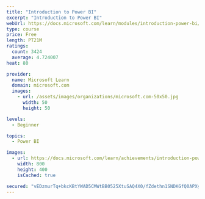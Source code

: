 ```yaml
---
title: "Introduction to Power BI"
excerpt: "Introduction to Power BI"
webUrl: https://docs.microsoft.com/learn/modules/introduction-power-bi/
type: course
price: Free
length: PT21M
ratings:
  count: 3424
  average: 4.724007
heat: 80

provider:
  name: Microsoft Learn
  domain: microsoft.com
  images:
    - url: /assets/images/organizations/microsoft.com-50x50.jpg
      width: 50
      height: 50

levels:
  - Beginner

topics:
  - Power BI

images:
  - url: https://docs.microsoft.com/learn/achievements/introduction-power-bi-social.png
    width: 800
    height: 400
    isCached: true

secured: "vEDzmurTq+bkcKBtYWAD5CMWtBB0525XtuSAQ4X0/fZdethn1SNDKGfQ0APXysxyo5yM+ai7nFBAXgtEl2tj9c1sAcwDQ55gXyHKsVrZkcuUP1eYsWCpz2cOECpYbUvLWEIZCjTjKgoZrVkUzsVavOP/pqT473cf8WaHgtfKxIauPH73N2jdTTsgmMOh2hjvJOI5f2lgmTBT/LHjpClVCTPY/z+x0mIv1PyTgzOeNF4uLXU5ZIfhcPy3u5MZ+GLI7x7PDUWNc78aEKa2kJtuyX9sLLxCzrRCJZoWnRonCytlfahS+apA9FpxWHPGxh9rhMoliVrGvbAUCFjvSUtEviF716LZXNBjEUAsrzQS/13adamDjxcVENBW86PVZiwNLqIuqNgeEobuT9Pb0o5Nykbwnlv2lleHuabkROT51/A=;Ztj96oH++4IwIdMHIaAQgg=="
---
```


